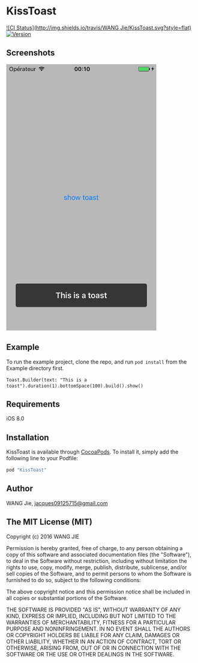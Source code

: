 # KissToast

[![CI Status](http://img.shields.io/travis/WANG Jie/KissToast.svg?style=flat)](https://travis-ci.org/WANGjieJacques/KissToast)
[![Version](https://img.shields.io/cocoapods/v/KissToast.svg?style=flat)](http://cocoapods.org/pods/KissToast)

## Screenshots

![alt tag](https://github.com/WANGjieJacques/KissToast/blob/master/Example/screenshot.png?raw=true)

## Example

To run the example project, clone the repo, and run `pod install` from the Example directory first.

```
Toast.Builder(text: "This is a toast").duration(1).bottomSpace(100).build().show()
```

## Requirements

iOS 8.0

## Installation

KissToast is available through [CocoaPods](http://cocoapods.org). To install
it, simply add the following line to your Podfile:

```ruby
pod "KissToast"
```

## Author

WANG Jie, jacques09125715@gmail.com

## The MIT License (MIT)

Copyright (c) 2016 WANG JIE

Permission is hereby granted, free of charge, to any person obtaining a copy of this software and associated documentation files (the "Software"), to deal in the Software without restriction, including without limitation the rights to use, copy, modify, merge, publish, distribute, sublicense, and/or sell copies of the Software, and to permit persons to whom the Software is furnished to do so, subject to the following conditions:

The above copyright notice and this permission notice shall be included in all copies or substantial portions of the Software.

THE SOFTWARE IS PROVIDED "AS IS", WITHOUT WARRANTY OF ANY KIND, EXPRESS OR IMPLIED, INCLUDING BUT NOT LIMITED TO THE WARRANTIES OF MERCHANTABILITY, FITNESS FOR A PARTICULAR PURPOSE AND NONINFRINGEMENT. IN NO EVENT SHALL THE AUTHORS OR COPYRIGHT HOLDERS BE LIABLE FOR ANY CLAIM, DAMAGES OR OTHER LIABILITY, WHETHER IN AN ACTION OF CONTRACT, TORT OR OTHERWISE, ARISING FROM, OUT OF OR IN CONNECTION WITH THE SOFTWARE OR THE USE OR OTHER DEALINGS IN THE SOFTWARE.
